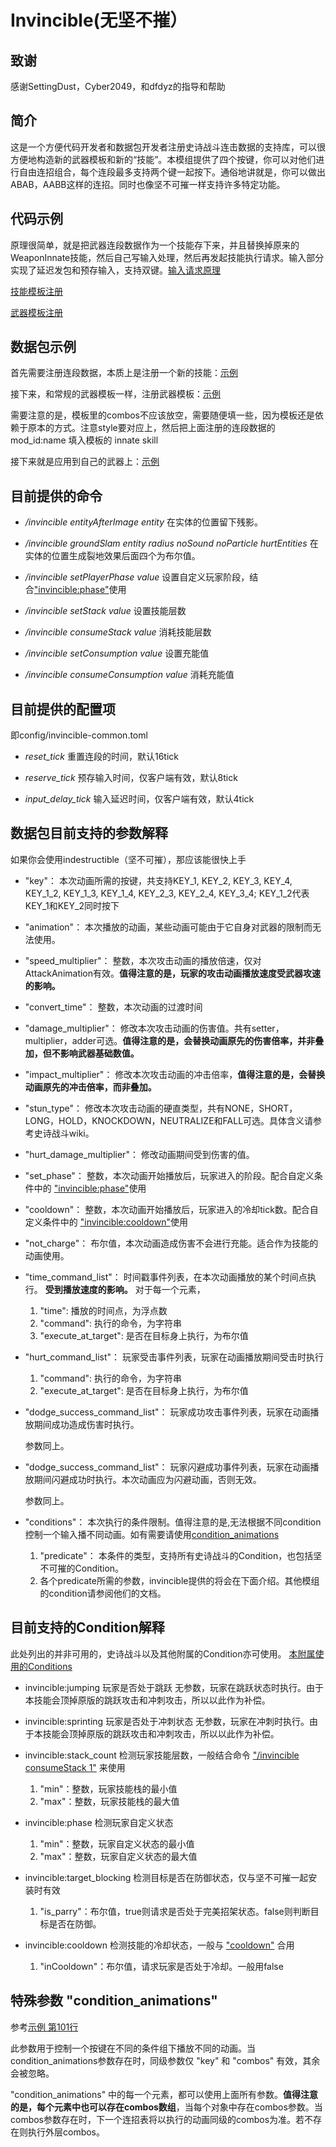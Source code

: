 # Invincible(无坚不摧）

## 致谢

感谢SettingDust，Cyber2049，和dfdyz的指导和帮助

## 简介

这是一个方便代码开发者和数据包开发者注册史诗战斗连击数据的支持库，可以很方便地构造新的武器模板和新的“技能”。本模组提供了四个按键，你可以对他们进行自由连招组合，每个连段最多支持两个键一起按下。通俗地讲就是，你可以做出ABAB，AABB这样的连招。同时也像坚不可摧一样支持许多特定功能。

## 代码示例

原理很简单，就是把武器连段数据作为一个技能存下来，并且替换掉原来的WeaponInnate技能，然后自己写输入处理，然后再发起技能执行请求。输入部分实现了延迟发包和预存输入，支持双键。[输入请求原理](https://github.com/GaylordFockerCN/EpicFight-Invincible/blob/master/src/main/java/com/p1nero/invincible/client/events/InputHandler.java)

[技能模板注册](https://github.com/GaylordFockerCN/EpicFight-Invincible/blob/master/src/main/java/com/p1nero/invincible/gameassets/InvincibleSkills.java)

[武器模板注册](https://github.com/GaylordFockerCN/EpicFight-Invincible/blob/master/src/main/java/com/p1nero/invincible/gameassets/InvincibleWeaponCapabilityPresets.java)

## 数据包示例

首先需要注册连段数据，本质上是注册一个新的技能：[示例](https://github.com/GaylordFockerCN/EpicFight-Invincible/tree/master/src/main/resources/data/invincible/capabilities/weapons/invincible_combos/demo.json)

接下来，和常规的武器模板一样，注册武器模板：[示例](https://github.com/GaylordFockerCN/EpicFight-Invincible/tree/master/src/main/resources/data/invincible/capabilities/weapons/types/datapack_demo.json)

需要注意的是，模板里的combos不应该放空，需要随便填一些，因为模板还是依赖于原本的方式。注意style要对应上，然后把上面注册的连段数据的
mod_id:name 填入模板的 innate skill

接下来就是应用到自己的武器上：[示例](https://github.com/GaylordFockerCN/EpicFight-Invincible/tree/master/src/main/resources/data/invincible/capabilities/weapons/datapack_debug.json)

## 目前提供的命令

* _/invincible entityAfterImage entity_ 在实体的位置留下残影。


* _/invincible groundSlam entity radius noSound noParticle hurtEntities_ 在实体的位置生成裂地效果后面四个为布尔值。


* _/invincible setPlayerPhase value_ 设置自定义玩家阶段，结合["invincible:phase"](#目前支持的condition解释)使用


* _/invincible setStack value_ 设置技能层数


* _/invincible consumeStack value_ 消耗技能层数


* _/invincible setConsumption value_ 设置充能值


* _/invincible consumeConsumption value_ 消耗充能值

## 目前提供的配置项

即config/invincible-common.toml

* _reset_tick_ 重置连段的时间，默认16tick


* _reserve_tick_ 预存输入时间，仅客户端有效，默认8tick


* _input_delay_tick_ 输入延迟时间，仅客户端有效，默认4tick

## 数据包目前支持的参数解释

如果你会使用indestructible（坚不可摧），那应该能很快上手

* "key"：
  本次动画所需的按键，共支持KEY_1, KEY_2, KEY_3, KEY_4, KEY_1_2, KEY_1_3, KEY_1_4, KEY_2_3, KEY_2_4, KEY_3_4;
  KEY_1_2代表KEY_1和KEY_2同时按下


* "animation"：
  本次播放的动画，某些动画可能由于它自身对武器的限制而无法使用。


* "speed_multiplier"：
  整数，本次攻击动画的播放倍速，仅对AttackAnimation有效。**值得注意的是，玩家的攻击动画播放速度受武器攻速的影响。**


* "convert_time"：
  整数，本次动画的过渡时间


* "damage_multiplier"：
  修改本次攻击动画的伤害值。共有setter，multiplier，adder可选。**值得注意的是，会替换动画原先的伤害倍率，并非叠加，但不影响武器基础数值。**


* "impact_multiplier"：
  修改本次攻击动画的冲击倍率，**值得注意的是，会替换动画原先的冲击倍率，而非叠加。**


* "stun_type"：
  修改本次攻击动画的硬直类型，共有NONE，SHORT，LONG，HOLD，KNOCKDOWN，NEUTRALIZE和FALL可选。具体含义请参考史诗战斗wiki。


* "hurt_damage_multiplier"：
  修改动画期间受到伤害的值。


* "set_phase"：
  整数，本次动画开始播放后，玩家进入的阶段。配合自定义条件中的 ["invincible:phase"](#目前支持的condition解释)使用


* "cooldown"：
  整数，本次动画开始播放后，玩家进入的冷却tick数。配合自定义条件中的 ["invincible:cooldown"](#目前支持的condition解释)使用


* "not_charge"：
  布尔值，本次动画造成伤害不会进行充能。适合作为技能的动画使用。


* "time_command_list"：
  时间戳事件列表，在本次动画播放的某个时间点执行。
  **受到播放速度的影响。**
  对于每一个元素，
    1. "time": 播放的时间点，为浮点数
    2. "command": 执行的命令，为字符串
    3. "execute_at_target": 是否在目标身上执行，为布尔值


* "hurt_command_list"：
  玩家受击事件列表，玩家在动画播放期间受击时执行
    1. "command": 执行的命令，为字符串
    2. "execute_at_target": 是否在目标身上执行，为布尔值


* "dodge_success_command_list"：
  玩家成功攻击事件列表，玩家在动画播放期间成功造成伤害时执行。

  参数同上。


* "dodge_success_command_list"：
  玩家闪避成功事件列表，玩家在动画播放期间闪避成功时执行。本次动画应为闪避动画，否则无效。

  参数同上。


* "conditions"：
  本次执行的条件限制。值得注意的是,无法根据不同condition控制一个输入播不同动画。如有需要请使用[condition_animations](#特殊参数-condition_animations)
    1. "predicate"： 本条件的类型，支持所有史诗战斗的Condition，也包括坚不可摧的Condition。
    2. 各个predicate所需的参数，invincible提供的将会在下面介绍。其他模组的condition请参阅他们的文档。

## 目前支持的Condition解释

此处列出的并非可用的，史诗战斗以及其他附属的Condition亦可使用。 [本附属使用的Conditions](https://github.com/GaylordFockerCN/EpicFight-Invincible/blob/master/src/main/java/com/p1nero/invincible/gameassets/InvincibleConditions.java)

* invincible:jumping
  玩家是否处于跳跃
  无参数，玩家在跳跃状态时执行。由于本技能会顶掉原版的跳跃攻击和冲刺攻击，所以以此作为补偿。


* invincible:sprinting
  玩家是否处于冲刺状态
  无参数，玩家在冲刺时执行。由于本技能会顶掉原版的跳跃攻击和冲刺攻击，所以以此作为补偿。


* invincible:stack_count
  检测玩家技能层数，一般结合命令 ["/invincible consumeStack 1"](#目前提供的命令) 来使用
    1. "min"：整数，玩家技能栈的最小值
    2. "max"：整数，玩家技能栈的最大值


* invincible:phase
  检测玩家自定义状态
    1. "min"：整数，玩家自定义状态的最小值
    2. "max"：整数，玩家自定义状态的最大值


* invincible:target_blocking
  检测目标是否在防御状态，仅与坚不可摧一起安装时有效
    1. "is_parry"：布尔值，true则请求是否处于完美招架状态。false则判断目标是否在防御。


* invincible:cooldown
  检测技能的冷却状态，一般与 ["cooldown"](#数据包目前支持的参数解释) 合用
    1. "inCooldown"：布尔值，请求玩家是否处于冷却。一般用false

## 特殊参数 "condition_animations"

参考[示例 第101行](https://github.com/GaylordFockerCN/EpicFight-Invincible/tree/master/src/main/resources/data/invincible/capabilities/weapons/invincible_combos/demo.json#L101)

此参数用于控制一个按键在不同的条件组下播放不同的动画。当condition_animations参数存在时，同级参数仅 "key" 和 "combos"
有效，其余会被忽略。

"condition_animations"
中的每一个元素，都可以使用上面所有参数。**值得注意的是，每个元素中也可以存在combos数组**，当每个对象中存在combos参数。当combos参数存在时，下一个连招表将以执行的动画同级的combos为准。若不存在则执行外层combos。